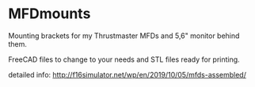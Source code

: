 # MFDmounts

Mounting brackets for my Thrustmaster MFDs and 5,6" monitor behind them.

FreeCAD files to change to your needs and STL files ready for printing.

detailed info:
http://f16simulator.net/wp/en/2019/10/05/mfds-assembled/
